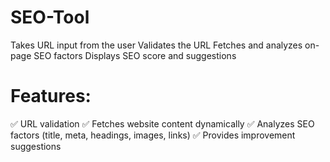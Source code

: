 # SEO-Tool
Takes URL input from the user Validates the URL Fetches and analyzes on-page SEO factors Displays SEO score and suggestions
# Features:
✅ URL validation
✅ Fetches website content dynamically
✅ Analyzes SEO factors (title, meta, headings, images, links)
✅ Provides improvement suggestions
